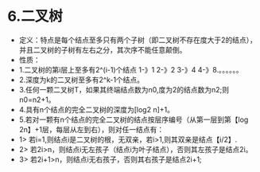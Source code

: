 # 6.二叉树
* 定义：特点是每个结点至多只有两个子树（即二叉树不存在度大于2的结点），并且二叉树的子树有左右之分，其次序不能任意颠倒。
* 性质： 
* 1.二叉树的第i层上至多有2^(i-1)个结点 1-》1   2-》2  3-》4    4-》8.。。。。。。
* 2.深度为k的二叉树至多有2^k-1个结点。
* 3.任何一颗二叉树T，如果其终端结点数为n0,度为2的结点数为n2;则n0=n2+1。
* 4.具有n个结点的完全二叉树的深度为[log2 n]+1。
* 5.若对一颗有n个结点的完全二叉树的结点按层序编号（从第一层到第【log 2n】+1层，每层从左到右），则对任一结点有：
* 1> 若i=1,则结点i是二叉树的根，无双亲，若i>1,则其双亲是结点【i/2】.
* 2> 若2i>n，则结点i无左孩子（结点i为叶子结点），否则其左孩子是结点2i。
* 3> 若2i+1>n，则结点i无右孩子，否则其右孩子是结点2i+1;
